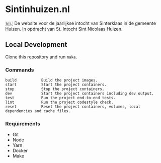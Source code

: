 # Sintinhuizen.nl
🇳🇱 De website voor de jaarlijkse intocht van Sinterklaas in de gemeente Huizen. In opdracht van St. Intocht Sint Nicolaas Huizen.

## Local Development
Clone this repository and run `make`.

### Commands

```
build           Build the project images.
start           Start the project containers.
stop            Stop the project containers.
dev             Start the project containers including dev output.
test            Run the project end-to-end tests.
lint            Run the project codestyle check.
reset           Reset the project containers, volumes, local dependencies and cache files.
```

### Requirements
- Git
- Node
- Yarn
- Docker
- Make